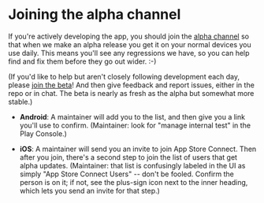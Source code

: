 # Joining the alpha channel

If you're actively developing the app, you should join the [alpha
channel](release-guide.md#terminology) so that when we make an alpha release
you get it on your normal devices you use daily.  This means you'll see any
regressions we have, so you can help find and fix them before they go out
wider. :-)

(If you'd like to help but aren't closely following development each day,
please [join the beta][join-beta]!  And then give feedback and report
issues, either in the repo or in chat.  The beta is nearly as fresh as the
alpha but somewhat more stable.)

* **Android**: A maintainer will add you to the list, and then give you a
  link you'll use to confirm.  (Maintainer: look for "manage internal test"
  in the Play Console.)

* **iOS**: A maintainer will send you an invite to join App Store Connect.
  Then after you join, there's a second step to join the list of users that
  get alpha updates. (Maintainer: that list is confusingly labeled in the UI
  as simply "App Store Connect Users" -- don't be fooled.  Confirm the
  person is on it; if not, see the plus-sign icon next to the inner heading,
  which lets you send an invite for that step.)

[join-beta]: https://github.com/zulip/zulip-mobile#using-the-beta
